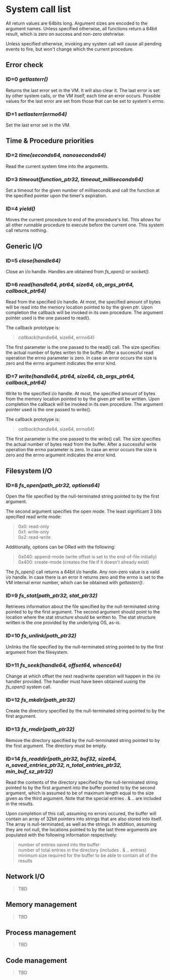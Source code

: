 # System call list

All return values are 64bits long. Argument sizes are encoded to the argument names. Unless specified otherwise, all functions return a 64bit result, which is zero on success and non-zero otehrwise.

Unless specified otherwise, invoking any system call will cause all pending events to fire, but won't change which the current procedure.

## Error check

### ID=0 _getlasterr()_

Returns the last error set in the VM. It will also clear it. The last error is set by other system calls, or the VM itself, each time an error occurs. Possible values for the last error are set from those that can be set to system's _errno_.

### ID=1 _setlasterr(errno64)_

Set the last error set in the VM.

## Time & Procedure priorities

### ID=2 _time(seconds64, nanoseconds64)_

Read the current system time into the arguments. 

### ID=3 _timeout(function_ptr32, timeout_milliseconds64)_

Set a timeout for the given number of milliseconds and call the function at the specified pointer upon the timer's expiration.

### ID=4 _yield()_

Moves the current procedure to end of the procedure's list. This allows for all other runnable procedure to execute before the current one. This system call returns nothing.

## Generic I/O

### ID=5 _close(handle64)_

Close an i/o handle. Handles are obtained from _fs_open()_ or _socket()_.

### ID=6 _read(handle64, ptr64, size64, cb_args_ptr64, callback_ptr64)_

Read from the specified i/o handle. At most, the specified amount of bytes will be read into the memory location pointed to by the given _ptr_. Upon completion the callback will be invoked in its own procedure. The argument pointer used is the one passed to read().

The callback prototype is:
> _callback_(handle64, size64, errno64)

The first parameter is the one passed to the read() call. The size specifies the actual number of bytes writen to the buffer. After a successful read operation the errno parameter is zero. In case an error occurs the size is zero and the errno argument indicates the error kind.

### ID=7 _write(handle64, ptr64, size64, cb_args_ptr64, callback_ptr64)_

Write to the specified i/o handle. At most, the specified amount of bytes from the memory location pointed to by the given _ptr_ will be written. Upon completion the callback will be invoked in its own procedure. The argument pointer used is the one passed to write().

The callback prototype is:
> _callback_(handle64, size64, errno64)

The first parameter is the one passed to the write() call. The size specifies the actual number of bytes read from the buffer. After a successful write operation the errno parameter is zero. In case an error occurs the size is zero and the errno argument indicates the error kind.

## Filesystem I/O

### ID=8 _fs_open(path_ptr32, options64)_

Open the file specified by the null-terminated string pointed to by the first argument.

The second argument specifies the open mode. The least significant 3 bits specified read write mode:
> 0x0: read-only<br>
> 0x1: write-only<br>
> 0x2: read-write<br>

Additionally, options can be ORed with the following:
> 0x040: append-mode (write offset is set to the end-of-file initially)<br>
> 0x400: create-mode (creates the file if it doesn't already exist)<br>

The _fs_open()_ call returns a 64bit i/o handle. Any non-zero value is a valid i/o handle. In case there is an error it returns zero and the errno is set to the VM internal error number, which can be obtained with _getlasterr()_.

### ID=9 _fs_stat(path_ptr32, stat_ptr32)_

Retrieves information about the file specified by the null-terminated string pointed to by the first argument. The second argument should point to the location where the stat structure should be written to. The stat structure written is the one provided by the underlying OS, as-is.

### ID=10 _fs_unlink(path_ptr32)_

Unlinks the file specified by the null-terminated string pointed to by the first argument from the filesystem.

### ID=11 _fs_seek(handle64, offset64, whence64)_

Change at which offset the next read/write operation will happen in the i/o handler provided. The handler must have been obtained uusing the _fs_open()_ system call.

### ID=12 _fs_mkdir(path_ptr32)_

Create the directory specified by the null-terminated string pointed to by the first argument.

### ID=13 _fs_rmdir(path_ptr32)_

Remove the directory specified by the null-terminated string pointed to by the first argument. The directory must be empty.

### ID=14 _fs_readdir(path_ptr32, buf32, size64, n_saved_entries_ptr32, n_total_entries_ptr32, min_buf_sz_ptr32)_

Read the contents of the directory specified by the null-terminated string pointed to by the first argument into the buffer pointed to by the second argument, which is assumed to be of maximum length equal to the size given as the third argument. Note that the special entries . & .. are included in the results.

Upon completion of this call, assuming no errors occured, the buffer will contain an array of 32bit pointers into strings that are also stored into itself. The array is null-terminated, as well as the strings. In addition, assuming they are not null, the locations pointed to by the last three arguments are populated with the following information respectively:
> number of entries saved into the buffer<br>
> number of total entries in the directory (includes . & .. entries)<br>
> minimum size required for the buffer to be able to contain all of the results<br>

## Network I/O

> TBD

## Memory management

> TBD

## Process management

> TBD

## Code management

> TBD
